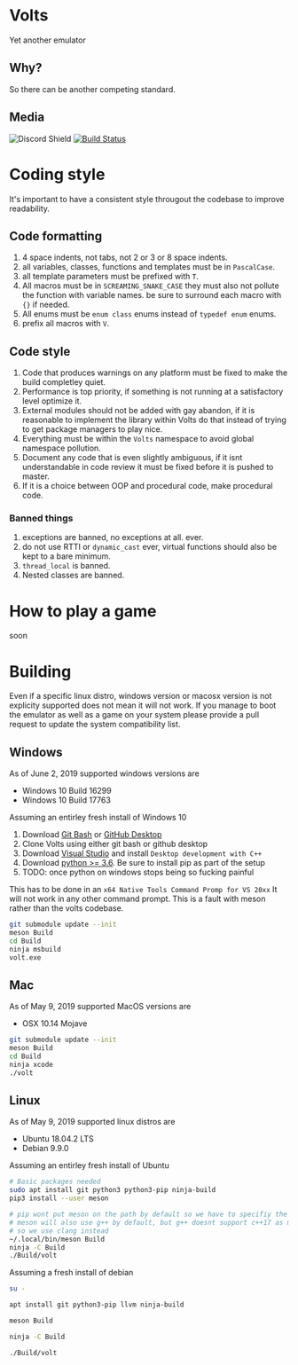 # Volts
Yet another emulator

## Why?
So there can be another competing standard.

## Media
![Discord Shield](https://discordapp.com/api/guilds/578380242888949760/widget.png?style=shield)
[![Build Status](https://travis-ci.com/Apache-HB/Volts.svg?token=dPzVKgEubgtf5tzmx1NP&branch=master)](https://travis-ci.com/Apache-HB/Volts)

# Coding style

It's important to have a consistent style througout the codebase to improve readability.

## Code formatting
1. 4 space indents, not tabs, not 2 or 3 or 8 space indents.
2. all variables, classes, functions and templates must be in `PascalCase`.
3. all template parameters must be prefixed with `T`.
4. All macros must be in `SCREAMING_SNAKE_CASE` they must also not pollute the function with variable names. be sure to surround each macro with `{}` if needed.
5. All enums must be `enum class` enums instead of `typedef enum` enums.
6. prefix all macros with `V`.

## Code style
1. Code that produces warnings on any platform must be fixed to make the build completley quiet.
2. Performance is top priority, if something is not running at a satisfactory level optimize it.
3. External modules should not be added with gay abandon, if it is reasonable to implement the library within Volts do that instead of trying to get package managers to play nice.
4. Everything must be within the `Volts` namespace to avoid global namespace pollution.
5. Document any code that is even slightly ambiguous, if it isnt understandable in code review it must be fixed before it is pushed to master.
6. If it is a choice between OOP and procedural code, make procedural code.

### Banned things
1. exceptions are banned, no exceptions at all. ever.
2. do not use RTTI or `dynamic_cast` ever, virtual functions should also be kept to a bare minimum.
3. `thread_local` is banned.
4. Nested classes are banned.

# How to play a game
soon

# Building

Even if a specific linux distro, windows version or macosx version is not explicity supported does not mean it will not work.
If you manage to boot the emulator as well as a game on your system please provide a pull request to update the system compatibility list.

## Windows

As of June 2, 2019 supported windows versions are
* Windows 10 Build 16299
* Windows 10 Build 17763

Assuming an entirley fresh install of Windows 10

1. Download [Git Bash](https://git-scm/download/win) or [GitHub Desktop](https://desktop.github.com/)
2. Clone Volts using either git bash or github desktop
3. Download [Visual Studio](https://visualstudio.microsoft.com/downloads/) and install `Desktop development with C++`
4. Download [python >= 3.6](https://www.python.org/downloads/). Be sure to install pip as part of the setup
5. TODO: once python on windows stops being so fucking painful

This has to be done in an `x64 Native Tools Command Promp for VS 20xx`
It will not work in any other command prompt.
This is a fault with meson rather than the volts codebase.
```sh
git submodule update --init
meson Build
cd Build
ninja msbuild
volt.exe
```

## Mac

As of May 9, 2019 supported MacOS versions are
* OSX 10.14 Mojave

```sh
git submodule update --init
meson Build
cd Build
ninja xcode
./volt
```

## Linux

As of May 9, 2019 supported linux distros are
* Ubuntu 18.04.2 LTS
* Debian 9.9.0

Assuming an entirley fresh install of Ubuntu

```sh
# Basic packages needed
sudo apt install git python3 python3-pip ninja-build
pip3 install --user meson

# pip wont put meson on the path by default so we have to specifiy the full path
# meson will also use g++ by default, but g++ doesnt support c++17 as much as clang
# so we use clang instead
~/.local/bin/meson Build
ninja -C Build
./Build/volt
```

Assuming a fresh install of debian

```sh
su -

apt install git python3-pip llvm ninja-build

meson Build

ninja -C Build

./Build/volt
```
